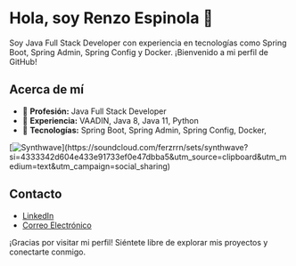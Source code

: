 # Hola, soy Renzo Espinola 👋

Soy Java Full Stack Developer con experiencia en tecnologías como Spring Boot, Spring Admin, Spring Config y Docker. ¡Bienvenido a mi perfil de GitHub!

## Acerca de mí

- 🌟 **Profesión:** Java Full Stack Developer
- 💼 **Experiencia:** VAADIN, Java 8, Java 11, Python
- 🚀 **Tecnologías:** Spring Boot, Spring Admin, Spring Config, Docker, 

[![Synthwave]([https://i.imgur.com/link_to_your_image.png](https://www.google.com/url?sa=i&url=https%3A%2F%2Faesthetics.fandom.com%2Fwiki%2FSynthwave&psig=AOvVaw3_h9nA4znpoYWb9RtAYCNn&ust=1696037278617000&source=images&cd=vfe&opi=89978449&ved=0CBEQjRxqFwoTCPj41q7VzoEDFQAAAAAdAAAAABAE))](https://soundcloud.com/ferzrrn/sets/synthwave?si=4333342d604e433e91733ef0e47dbba5&utm_source=clipboard&utm_medium=text&utm_campaign=social_sharing)

 
## Contacto

- [LinkedIn](https://www.linkedin.com/in/renzo-oscar-alejo-espinola-82985720a)
- [Correo Electrónico](renzo.espinola87@gmail.com)

¡Gracias por visitar mi perfil! Siéntete libre de explorar mis proyectos y conectarte conmigo.
